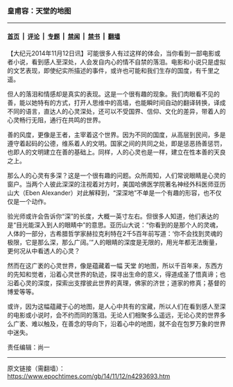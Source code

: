 ### 皇甫容：天堂的地图

---

#### [首页](../../../..?n4293693) &nbsp;|&nbsp; [评论](../../../../../epoch-comment?n4293693) &nbsp;|&nbsp; [专题](../../../../../epoch-special?n4293693) &nbsp;|&nbsp; [禁闻](../../../../../epoch-news?n4293693) &nbsp;|&nbsp; [禁书](../../../../../books?n4293693) &nbsp;|&nbsp; [翻墙](https://github.com/gfw-breaker/nogfw/blob/master/README.md?n4293693)


<div class="post_content" id="artbody" itemprop="articleBody">
 <!-- article content begin -->
 <p>
  【大纪元2014年11月12日讯】可能很多人有过这样的体会，当你看到一部电影或者小说，看到感人至深处，人会发自内心的情不自禁的落泪。电影和小说只是虚拟的文艺表现，即使纪实所描述的事件，或许也可能和我们生存的国度，有千里之遥。
 </p>
 <p>
  但人的落泪和情感却是真实的表现。这是一个很有趣的现象。我们肉眼看不见的善，能以她特有的方式，打开人思维中的高墙，也能瞬时间自动的翻译转换，译成不同的语言，直达人的心灵深处，还可以不受国界、信仰、文化的差异，带着人的心灵畅行无阻，通行在共鸣的世界。
 </p>
 <p>
  善的风度，更像是王者，主宰着这个世界。因为不同的国度，从高层到民间，多是遵守着起码的公德，维系着人的文明。国家之间的共同之处，即是惩恶扬善惩罚，也即人的文明建立在善的基础上。同样，人的心灵也是一样，建立在性本善的天良之上。
 </p>
 <p>
  那么人的心灵有多深？这是一个很有趣的问题。众所周知，人们常说眼睛是心灵的窗户。当两个人彼此深深的注视着对方时，美国哈佛医学院著名神经外科医师亚历山大（Eben Alexander）对此解释到，“深深地”不单是一个有趣的形容，也不仅仅是一个动作。
 </p>
 <p>
  验光师或许会告诉你“深”的长度，大概一英寸左右。但很多人知道，他们表达的是“目光能深入到人的眼睛中”的意思。亚历山大说：“你看到的是那个人的灵魂，人体的一部分，古希腊哲学家赫拉克利特在2千5百年前写道：‘你不会找到灵魂的极限，它是那么深，那么广阔。’”人的眼睛的深度是无限的，用光年都无法衡量，更何况从中看透人的心灵？
 </p>
 <p>
  然而在这广袤的心灵世界，像是蕴藏着一幅
  <ok href="https://www.epochtimes.com/gb/tag/%E5%A4%A9%E5%A0%82.html">
   天堂
  </ok>
  的地图，所以千百年来，东西方的先知和觉者，沿着心灵世界的轨迹，探寻出生命的意义，得道成圣了悟真谛；也沿着心灵的深度，探索出支撑彼此世界的真理，佛家的济世；道家的修真；基督的博爱等等。
 </p>
 <p>
  或许，因为这幅蕴藏于心的地图，是人心中共有的宝藏，所以人们在看到感人至深的电影或小说时，会不约而同的落泪。无论人们相聚多么遥远，无论心灵的世界多么广袤、难以触及，在善念的导向下，沿着心中的地图，就不会在包罗万象的世界中迷失。
 </p>
 <p>
  责任编辑：尚一
 </p>
 <!-- article content end -->
 <div id="below_article_ad">
 </div>
</div>


---

原文链接（需翻墙）：https://www.epochtimes.com/gb/14/11/12/n4293693.htm